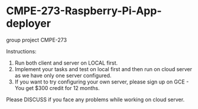 # CMPE-273-Raspberry-Pi-App-deployer
group project CMPE-273

Instructions:
1. Run both client and server on LOCAL first.
2. Implement your tasks and test on local first and then run on cloud server as we have only one server configured.
3. If you want to try configuring your own server, please sign up on GCE - You get $300 credit for 12 months.

Please DISCUSS if you face any problems while working on cloud server.
